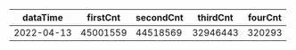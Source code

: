 |dataTime|firstCnt|secondCnt|thirdCnt|fourCnt|
|-|-|-|-|-|
|2022-04-13|45001559|44518569|32946443|320293|